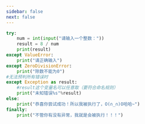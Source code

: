 ```yaml
---
sidebar: false
next: false
---
```

<BlogInfo/>






```python
try:
    num = int(input("请输入一个整数："))
    result = 8 / num
    print(result)
except ValueError:
    print("请正确输入")
except ZeroDivisionError:
    print("除数不能为0")
#无法预判所有错误时
except Exception as result:
    #result这个变量名可以任意取（要符合命名规则）
    print("未知错误%s"%result)
else:
    print("恭喜你尝试成功！所以我被执行了，O(∩_∩)O哈哈~")
finally:
    print("不管你有没有异常，我就是会被执行！！！")



```






<ActionBox />
        
<style>#top-box {margin-top:0.5rem!important;}</style>